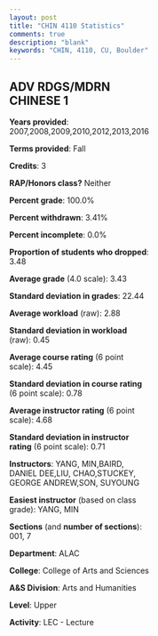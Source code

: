 ```yaml
---
layout: post
title: "CHIN 4110 Statistics"
comments: true
description: "blank"
keywords: "CHIN, 4110, CU, Boulder"
--- 
```

<head>
<script src="https://ajax.googleapis.com/ajax/libs/jquery/2.1.3/jquery.min.js"></script>
<script src="https://dl.dropboxusercontent.com/s/pc42nxpaw1ea4o9/highcharts.js?dl=0"></script>
<!-- <script src="../assets/js/highcharts.js"></script> -->
<style type="text/css">@font-face {
	font-family: "Bebas Neue";
	src: url(https://www.filehosting.org/file/details/544349/BebasNeue%20Regular.otf) format("opentype");
	}
	h1.Bebas { 
		font-family: "Bebas Neue", Verdana, Tahoma;
	}
</style>
</head>
<body>
	<div id="container" style="float: right; width: 45%; height: 88%; margin-left: 2.5%; margin-right: 2.5%;"></div>
	<script language="JavaScript">
		$(document).ready(function() {
		var chart = {type: 'column'};
		var title = {text: 'Grade Distribution'};
		var xAxis = {categories: ['A','B','C','D','F'],crosshair: true};
		var yAxis = {min: 0,title: {text: 'Percentage'}};
		var tooltip = {headerFormat: '<center><b><span style="font-size:20px">{point.key}</span></b></center>',
		               pointFormat: '<td style="padding:0"><b>{point.y:.1f}%</b></td>',
		               footerFormat: '</table>',shared: true,useHTML: true};
		var plotOptions = {column: {pointPadding: 0.0,borderWidth: 0}};  
		var credits = {enabled: false};var series= [{name: 'Percent',data: [58.56,28.83,9.01,3.6,0.0,]}];
		var json = {};
		json.chart = chart;
		json.title = title;
		json.tooltip = tooltip;
		json.xAxis = xAxis;
		json.yAxis = yAxis;  
		json.series = series;
		json.plotOptions = plotOptions;  
		json.credits = credits;
		$('#container').highcharts(json);
	});
	</script>
</body>
			   
## ADV RDGS/MDRN CHINESE 1

**Years provided**: 2007,2008,2009,2010,2012,2013,2016

**Terms provided**: Fall

**Credits**: 3

**RAP/Honors class?** Neither

**Percent grade**: 100.0%

**Percent withdrawn**: 3.41%

**Percent incomplete**: 0.0%

**Proportion of students who dropped**: 3.48

**Average grade** (4.0 scale): 3.43

**Standard deviation in grades**: 22.44

**Average workload** (raw): 2.88

**Standard deviation in workload** (raw): 0.45

**Average course rating** (6 point scale): 4.45

**Standard deviation in course rating** (6 point scale): 0.78

**Average instructor rating** (6 point scale): 4.68

**Standard deviation in instructor rating** (6 point scale): 0.71

**Instructors**: YANG, MIN,BAIRD, DANIEL DEE,LIU, CHAO,STUCKEY, GEORGE ANDREW,SON, SUYOUNG

**Easiest instructor** (based on class grade): YANG, MIN

**Sections** (and **number of sections**): 001, 7

**Department**: ALAC

**College**: College of Arts and Sciences

**A&S Division**: Arts and Humanities

**Level**: Upper

**Activity**: LEC - Lecture